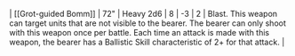 | [[Grot-guided Bomm]] | 72"   | Heavy 2d6 | 8   | -3  | 2   | Blast. This weapon can target units that are not visible to the bearer. The bearer can only shoot with this weapon once per battle. Each time an attack is made with this weapon, the bearer has a Ballistic Skill characteristic of 2+ for that attack. | 